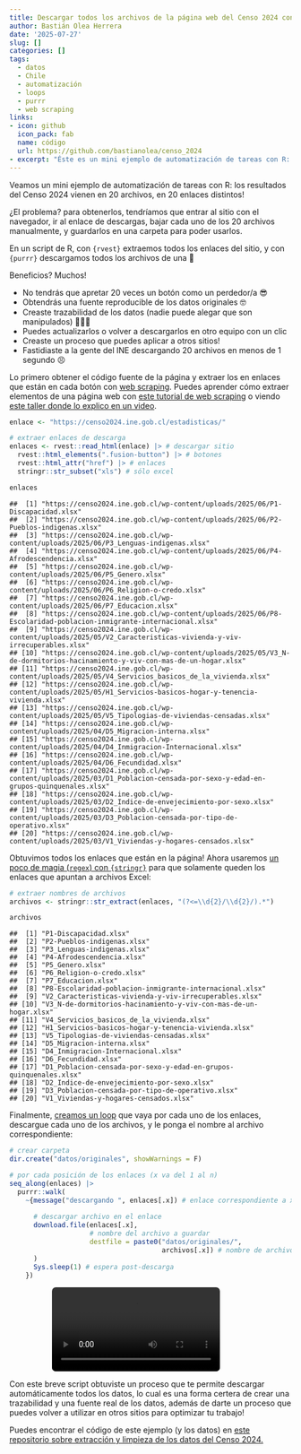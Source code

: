```yaml
---
title: Descargar todos los archivos de la página web del Censo 2024 con {rvest}
author: Bastián Olea Herrera
date: '2025-07-27'
slug: []
categories: []
tags:
  - datos
  - Chile
  - automatización
  - loops
  - purrr
  - web scraping
links:
- icon: github
  icon_pack: fab
  name: código
  url: https://github.com/bastianolea/censo_2024
- excerpt: "Éste es un mini ejemplo de automatización de tareas con R: los resultados del Censo 2024 vienen en 20 archivos, en 20 enlaces distintos! En un script de R, con `{rvest}` extraemos todos los enlaces del sitio, y con `{purrr}` descargamos todos los archivos de una."
---
```




Veamos un mini ejemplo de automatización de tareas con R: los resultados del Censo 2024 vienen en 20 archivos, en 20 enlaces distintos! 

¿El problema? para obtenerlos, tendríamos que entrar al sitio con el navegador, ir al enlace de descargas, bajar cada uno de los 20 archivos manualmente, y guardarlos en una carpeta para poder usarlos.

En un script de R, con `{rvest}` extraemos todos los enlaces del sitio, y con `{purrr}` descargamos todos los archivos de una 🚀

Beneficios? Muchos!
- No tendrás que apretar 20 veces un botón como un perdedor/a 😎
- Obtendrás una fuente reproducible de los datos originales 🤓
- Creaste trazabilidad de los datos (nadie puede alegar que son manipulados) 🕵🏻‍♀️
- Puedes actualizarlos o volver a descargarlos en otro equipo con un clic
- Creaste un proceso que puedes aplicar a otros sitios!
- Fastidiaste a la gente del INE descargando 20 archivos en menos de 1 segundo 😣

Lo primero obtener el código fuente de la página y extraer los en enlaces que están en cada botón con [web scraping](https://bastianolea.rbind.io/blog/r_introduccion/web_scraping/). Puedes aprender cómo extraer elementos de una página web con [este tutorial de web scraping](https://bastianolea.rbind.io/blog/tutorial_scraping_rvest/) o viendo [este taller donde lo explico en un video](https://bastianolea.rbind.io/blog/taller_corrupcion_cesi/).



``` r
enlace <- "https://censo2024.ine.gob.cl/estadisticas/"

# extraer enlaces de descarga
enlaces <- rvest::read_html(enlace) |> # descargar sitio
  rvest::html_elements(".fusion-button") |> # botones
  rvest::html_attr("href") |> # enlaces
  stringr::str_subset("xls") # sólo excel

enlaces
```

```
##  [1] "https://censo2024.ine.gob.cl/wp-content/uploads/2025/06/P1-Discapacidad.xlsx"                                            
##  [2] "https://censo2024.ine.gob.cl/wp-content/uploads/2025/06/P2-Pueblos-indigenas.xlsx"                                       
##  [3] "https://censo2024.ine.gob.cl/wp-content/uploads/2025/06/P3_Lenguas-indigenas.xlsx"                                       
##  [4] "https://censo2024.ine.gob.cl/wp-content/uploads/2025/06/P4-Afrodescendencia.xlsx"                                        
##  [5] "https://censo2024.ine.gob.cl/wp-content/uploads/2025/06/P5_Genero.xlsx"                                                  
##  [6] "https://censo2024.ine.gob.cl/wp-content/uploads/2025/06/P6_Religion-o-credo.xlsx"                                        
##  [7] "https://censo2024.ine.gob.cl/wp-content/uploads/2025/06/P7_Educacion.xlsx"                                               
##  [8] "https://censo2024.ine.gob.cl/wp-content/uploads/2025/06/P8-Escolaridad-poblacion-inmigrante-internacional.xlsx"          
##  [9] "https://censo2024.ine.gob.cl/wp-content/uploads/2025/05/V2_Caracteristicas-vivienda-y-viv-irrecuperables.xlsx"           
## [10] "https://censo2024.ine.gob.cl/wp-content/uploads/2025/05/V3_N-de-dormitorios-hacinamiento-y-viv-con-mas-de-un-hogar.xlsx" 
## [11] "https://censo2024.ine.gob.cl/wp-content/uploads/2025/05/V4_Servicios_basicos_de_la_vivienda.xlsx"                        
## [12] "https://censo2024.ine.gob.cl/wp-content/uploads/2025/05/H1_Servicios-basicos-hogar-y-tenencia-vivienda.xlsx"             
## [13] "https://censo2024.ine.gob.cl/wp-content/uploads/2025/05/V5_Tipologias-de-viviendas-censadas.xlsx"                        
## [14] "https://censo2024.ine.gob.cl/wp-content/uploads/2025/04/D5_Migracion-interna.xlsx"                                       
## [15] "https://censo2024.ine.gob.cl/wp-content/uploads/2025/04/D4_Inmigracion-Internacional.xlsx"                               
## [16] "https://censo2024.ine.gob.cl/wp-content/uploads/2025/04/D6_Fecundidad.xlsx"                                              
## [17] "https://censo2024.ine.gob.cl/wp-content/uploads/2025/03/D1_Poblacion-censada-por-sexo-y-edad-en-grupos-quinquenales.xlsx"
## [18] "https://censo2024.ine.gob.cl/wp-content/uploads/2025/03/D2_Indice-de-envejecimiento-por-sexo.xlsx"                       
## [19] "https://censo2024.ine.gob.cl/wp-content/uploads/2025/03/D3_Poblacion-censada-por-tipo-de-operativo.xlsx"                 
## [20] "https://censo2024.ine.gob.cl/wp-content/uploads/2025/03/V1_Viviendas-y-hogares-censados.xlsx"
```



Obtuvimos todos los enlaces que están en la página! Ahora usaremos [un poco de magia (`regex`) con `{stringr}`](/blog/stringr_texto/) para que solamente queden los enlaces que apuntan a archivos Excel:



``` r
# extraer nombres de archivos
archivos <- stringr::str_extract(enlaces, "(?<=\\d{2}/\\d{2}/).*")

archivos
```

```
##  [1] "P1-Discapacidad.xlsx"                                            
##  [2] "P2-Pueblos-indigenas.xlsx"                                       
##  [3] "P3_Lenguas-indigenas.xlsx"                                       
##  [4] "P4-Afrodescendencia.xlsx"                                        
##  [5] "P5_Genero.xlsx"                                                  
##  [6] "P6_Religion-o-credo.xlsx"                                        
##  [7] "P7_Educacion.xlsx"                                               
##  [8] "P8-Escolaridad-poblacion-inmigrante-internacional.xlsx"          
##  [9] "V2_Caracteristicas-vivienda-y-viv-irrecuperables.xlsx"           
## [10] "V3_N-de-dormitorios-hacinamiento-y-viv-con-mas-de-un-hogar.xlsx" 
## [11] "V4_Servicios_basicos_de_la_vivienda.xlsx"                        
## [12] "H1_Servicios-basicos-hogar-y-tenencia-vivienda.xlsx"             
## [13] "V5_Tipologias-de-viviendas-censadas.xlsx"                        
## [14] "D5_Migracion-interna.xlsx"                                       
## [15] "D4_Inmigracion-Internacional.xlsx"                               
## [16] "D6_Fecundidad.xlsx"                                              
## [17] "D1_Poblacion-censada-por-sexo-y-edad-en-grupos-quinquenales.xlsx"
## [18] "D2_Indice-de-envejecimiento-por-sexo.xlsx"                       
## [19] "D3_Poblacion-censada-por-tipo-de-operativo.xlsx"                 
## [20] "V1_Viviendas-y-hogares-censados.xlsx"
```



Finalmente, [creamos un loop](/blog/r_introduccion/r_intermedio/#bucles) que vaya por cada uno de los enlaces, descargue cada uno de los archivos, y le ponga el nombre al archivo correspondiente:



``` r
# crear carpeta
dir.create("datos/originales", showWarnings = F) 

# por cada posición de los enlaces (x va del 1 al n)
seq_along(enlaces) |> 
  purrr::walk(
    ~{message("descargando ", enlaces[.x]) # enlace correspondiente a x
      
      # descargar archivo en el enlace
      download.file(enlaces[.x],
                    # nombre del archivo a guardar
                    destfile = paste0("datos/originales/", 
                                      archivos[.x]) # nombre de archivo de x
      )
      Sys.sleep(1) # espera post-descarga
    })
```



<div style="margin:auto; max-width:70%;">
<video src="r_grabacion.mov" style="border-radius:7px; max-width: 100%; margin:auto;" autoplay loop>
</video>
</div>

Con este breve script obtuviste un proceso que te permite descargar automáticamente todos los datos, lo cual es una forma certera de crear una trazabilidad y una fuente real de los datos, además de darte un proceso que puedes volver a utilizar en otros sitios para optimizar tu trabajo!

Puedes encontrar el código de este ejemplo (y los datos) en [este repositorio sobre extracción y limpieza de los datos del Censo 2024.](https://github.com/bastianolea/censo_2024)
